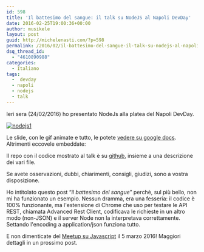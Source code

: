 ```yaml
---
id: 598
title: 'Il battesimo del sangue: il talk su NodeJS al Napoli DevDay'
date: 2016-02-25T19:00:36+00:00
author: musikele
layout: post
guid: http://michelenasti.com/?p=598
permalink: /2016/02/il-battesimo-del-sangue-il-talk-su-nodejs-al-napoli-devday/
dsq_thread_id:
  - "4610890988"
categories:
  - Italiano
tags:
  -  devday
  - napoli
  - nodejs
  - talk
---
```

Ieri sera (24/02/2016) ho presentato NodeJs alla platea del Napoli DevDay.

<a href="https://i2.wp.com/michelenasti.com/wp-content/uploads/2016/02/nodejs1.jpg" rel="attachment wp-att-600"><img class="wp-image-600 size-medium aligncenter" src="https://i0.wp.com/michelenasti.com/wp-content/uploads/2016/02/nodejs1-e1456388830455-300x270.jpg?fit=300%2C270" alt="nodejs1" srcset="https://i1.wp.com/michelenasti.com/wp-content/uploads/2016/02/nodejs1-e1456388830455.jpg?resize=300%2C270 300w, https://i1.wp.com/michelenasti.com/wp-content/uploads/2016/02/nodejs1-e1456388830455.jpg?w=476 476w" sizes="(max-width: 300px) 100vw, 300px" data-recalc-dims="1" /></a><a href="https://i2.wp.com/michelenasti.com/wp-content/uploads/2016/02/nodejs2-e1456388882207.jpg" rel="attachment wp-att-601"><img class="wp-image-601 size-medium aligncenter" src="https://i1.wp.com/michelenasti.com/wp-content/uploads/2016/02/nodejs2-e1456388882207-300x293.jpg?fit=300%2C293" alt="" srcset="https://i2.wp.com/michelenasti.com/wp-content/uploads/2016/02/nodejs2-e1456388882207.jpg?resize=300%2C293 300w, https://i2.wp.com/michelenasti.com/wp-content/uploads/2016/02/nodejs2-e1456388882207.jpg?w=476 476w" sizes="(max-width: 300px) 100vw, 300px" data-recalc-dims="1" /></a>

Le slide, con le gif animate e tutto, le potete [vedere su google docs](https://docs.google.com/presentation/d/1EDsvR99WUDx3IBhygYt51YKM1sA5UA_PJmaRFh9HTa4/edit?usp=sharing). Altrimenti eccovele embeddate:

Il repo con il codice mostrato al talk è su [github](https://github.com/musikele/nodeJsExamples), insieme a una descrizione dei vari file.

Se avete osservazioni, dubbi, chiarimenti, consigli, giudizi, sono a vostra disposizione.

Ho intitolato questo post &#8220;_il battesimo del sangue_&#8221; perchè, sul più bello, non mi ha funzionato un esempio. Nessun dramma, era una fesseria: il codice è 100% funzionante, ma l'estensione di Chrome che uso per testare le API REST, chiamata Advanced Rest Client, codificava le richieste in un altro modo (non-JSON) e il server Node non la interpretava correttamente. Settando l'encoding a <span class="lang:default decode:true crayon-inline ">application/json </span> funziona tutto.

E non dimenticate del [Meetup su Javascript](http://www.meetup.com/it-IT/JS-Salerno/)  il 5 marzo 2016! Maggiori dettagli in un prossimo post.